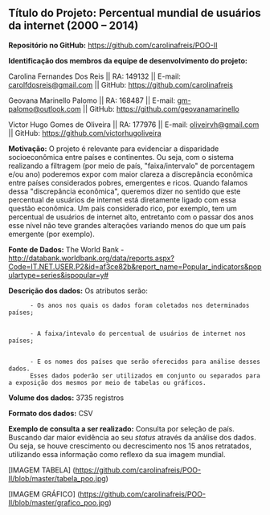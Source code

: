 ## **Título do Projeto:** Percentual mundial de usuários da internet (2000 – 2014) 
**Repositório no GitHub:** https://github.com/carolinafreis/POO-II


**Identificação dos membros da equipe de desenvolvimento do projeto:**

  Carolina Fernandes Dos Reis || RA: 149132 || E-mail: carolfdosreis@gmail.com || GitHub: https://github.com/carolinafreis 
  
  Geovana Marinello Palomo || RA: 168487 || E-mail: gm-palomo@outlook.com || GitHub: https://github.com/geovanamarinello 
 
  Victor Hugo Gomes de Oliveira || RA: 177976 || E-mail: oliveirvh@gmail.com || GitHub:  https://github.com/victorhugoliveira 


**Motivação:** O projeto é relevante para evidenciar a disparidade socioeconômica entre países e continentes. Ou seja, com o sistema realizando a filtragem (por meio de país, "faixa/intervalo" de porcentagem e/ou ano) poderemos expor com maior clareza a discrepância econômica entre países considerados pobres, emergentes e ricos. Quando falamos dessa "discrepância econômica", queremos dizer no sentido que este percentual de usuários de internet está diretamente ligado com essa questão econômica. Um país considerado rico, por exemplo, tem um percentual de usuários de internet alto, entretanto com o passar dos anos esse nível não teve grandes alterações variando menos do que um país emergente (por exemplo).   


**Fonte de Dados:** The World Bank - http://databank.worldbank.org/data/reports.aspx?Code=IT.NET.USER.P2&id=af3ce82b&report_name=Popular_indicators&populartype=series&ispopular=y# 


**Descrição dos dados:** Os atributos serão:
          
          
          - Os anos nos quais os dados foram coletados nos determinados países;
          
          
          - A faixa/intevalo do percentual de usuários de internet nos países;
          
          
          - E os nomes dos países que serão oferecidos para análise desses dados.
          Esses dados poderão ser utilizados em conjunto ou separados para a exposição dos mesmos por meio de tabelas ou gráficos.

**Volume dos dados:** 3735 registros 


**Formato dos dados:** CSV 


**Exemplo de consulta a ser realizado:** Consulta por seleção de país. Buscando dar maior evidência ao seu *status* através da análise dos dados. Ou seja, se houve crescimento ou decrescimento nos 15 anos retratados, utilizando essa informação como reflexo da sua imagem mundial.    



[IMAGEM TABELA] (https://github.com/carolinafreis/POO-II/blob/master/tabela_poo.jpg)



[IMAGEM GRÁFICO] (https://github.com/carolinafreis/POO-II/blob/master/grafico_poo.jpg)

